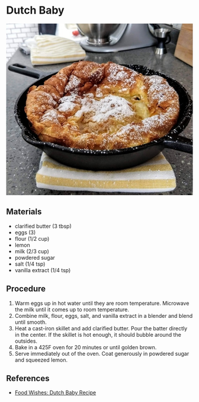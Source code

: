 # Dutch Baby

![](../images/dutch-baby.jpg)

## Materials

- clarified butter (3 tbsp)
- eggs (3)
- flour (1/2 cup)
- lemon
- milk (2/3 cup)
- powdered sugar
- salt (1/4 tsp)
- vanilla extract (1/4 tsp)

## Procedure

1. Warm eggs up in hot water until they are room temperature.
   Microwave the milk until it comes up to room temperature.
2. Combine milk, flour, eggs, salt, and vanilla extract in a blender
   and blend until smooth.
3. Heat a cast-iron skillet and add clarified butter.  Pour the batter
   directly in the center.  If the skillet is hot enough, it should
   bubble around the outsides.
4. Bake in a 425F oven for 20 minutes or until golden brown.
5. Serve immediately out of the oven.  Coat generously in powdered
   sugar and squeezed lemon.

## References

- [Food Wishes: Dutch Baby Recipe]

[Food Wishes: Dutch Baby Recipe]: https://youtu.be/kyxEFj7bgHI
